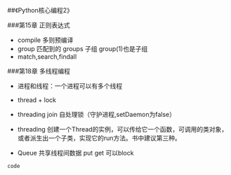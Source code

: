 ##《Python核心编程2》

###第15章 正则表达式
- compile 多则预编译
- group 匹配到的  groups 子组 group(1)也是子组
- match,search,findall 




###第18章 多线程编程

- 进程和线程：一个进程可以有多个线程

- thread + lock

- threading join 自处理锁（守护进程,setDaemon为false）

- threading 创建一个Thread的实例，可以传给它一个函数，可调用的类对象，或者派生出一个子类，实现它的run方法。书中建议第三种。
- Queue 共享线程间数据 put get 可以block


```python
code
```


